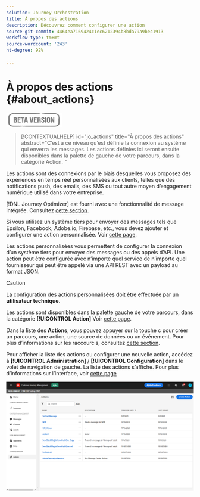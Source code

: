 ```yaml
---
solution: Journey Orchestration
title: À propos des actions
description: Découvrez comment configurer une action
source-git-commit: 4464ea7169424c1ec6212394b8bda79a9bec1913
workflow-type: tm+mt
source-wordcount: '243'
ht-degree: 92%

---
```


# À propos des actions {#about_actions}

![](../assets/do-not-localize/badge.png)

>[!CONTEXTUALHELP]
>id="jo_actions"
>title="À propos des actions"
>abstract="C’est à ce niveau qu’est définie la connexion au système qui enverra les messages. Les actions définies ici seront ensuite disponibles dans la palette de gauche de votre parcours, dans la catégorie Action. "

Les actions sont des connexions par le biais desquelles vous proposez des expériences en temps réel personnalisées aux clients, telles que des notifications push, des emails, des SMS ou tout autre moyen d’engagement numérique utilisé dans votre entreprise.

[!DNL Journey Optimizer] est fourni avec une fonctionnalité de message intégrée. Consultez [cette section](../get-started-content.md).

Si vous utilisez un système tiers pour envoyer des messages tels que Epsilon, Facebook, Adobe.io, Firebase, etc., vous devez ajouter et configurer une action personnalisée. Voir [cette page](../action/about-custom-action-configuration.md).

Les actions personnalisées vous permettent de configurer la connexion d’un système tiers pour envoyer des messages ou des appels d’API. Une action peut être configurée avec n’importe quel service de n’importe quel fournisseur qui peut être appelé via une API REST avec un payload au format JSON.

>[!CAUTION]
>
>La configuration des actions personnalisées doit être effectuée par un **utilisateur technique**.

Les actions sont disponibles dans la palette gauche de votre parcours, dans la catégorie **[!UICONTROL Action]** Voir [cette page](../building-journeys/about-journey-activities.md#action-activities).

Dans la liste des **Actions**, vous pouvez appuyer sur la touche c pour créer un parcours, une action, une source de données ou un événement. Pour plus d’informations sur les raccourcis, consultez [cette section](../user-interface.md#cjm-accessibility).

Pour afficher la liste des actions ou configurer une nouvelle action, accédez à **[!UICONTROL Administration]** / **[!UICONTROL Configuration]** dans le volet de navigation de gauche. La liste des actions s’affiche. Pour plus d’informations sur l’interface, voir [cette page](../user-interface.md)

![](../assets/custom1.png)
